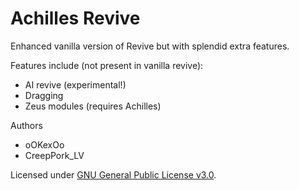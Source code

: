 # Achilles Revive
Enhanced vanilla version of Revive but with splendid extra features.

Features include (not present in vanilla revive):  
- AI revive (experimental!)  
- Dragging  
- Zeus modules (requires Achilles)  

Authors  
- oOKexOo  
- CreepPork_LV  

Licensed under [GNU General Public License v3.0](https://github.com/ArmaAchilles/AchillesRevive/blob/master/LICENSE).